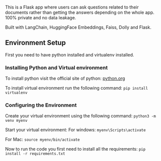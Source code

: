 This is a Flask app where users can ask questions related to their documents rather than getting the answers depending on the whole app. 100% private and no data leakage.

Built with LangChain, HuggingFace Embeddings, Faiss, Dolly and Flask.

## Environment Setup
First you need to have python installed and virtualenv installed.

### Installing Python and Virtual environment
To install python visit the official site of python: [python.org](https://www.python.org) 

To install virtual environment run the following command:
`pip install virtualenv`

### Configuring the Environment
Create your virtual environment using the following command:
`python3 -m venv myenv `

Start your virtual environment:
For windows:
`myenv\Scripts\activate` 

For Mac:
`source myenv/bin/activate`

Now to run the code you first need to install all the requirements:
`pip install -r requirements.txt `




